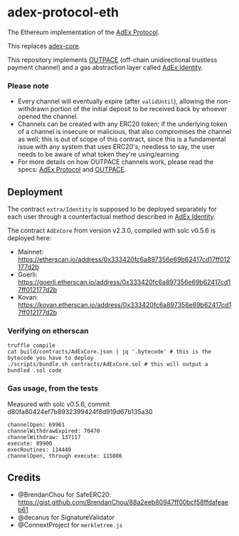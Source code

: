 # adex-protocol-eth

The Ethereum implementation of the [AdEx Protocol](https://github.com/AdExNetwork/adex-protocol).

This replaces [adex-core](https://github.com/AdExNetwork/adex-core).

This repository implements [OUTPACE](https://github.com/AdExNetwork/adex-protocol/blob/master/OUTPACE.md) (off-chain unidirectional trustless payment channel) and a gas abstraction layer called [AdEx Identity](https://github.com/AdExNetwork/adex-protocol/issues/10).

### Please note

* Every channel will eventually expire (after `validUntil`), allowing the non-withdrawn portion of the initial deposit to be received back by whoever opened the channel.
* Channels can be created with any ERC20 token; if the underlying token of a channel is insecure or malicious, that also compromises the channel as well; this is out of scope of this contract, since this is a fundamental issue with any system that uses ERC20's; needless to say, the user needs to be aware of what token they're using/earning
* For more details on how OUTPACE channels work, please read the specs: [AdEx Protocol](https://github.com/AdExNetwork/adex-protocol) and [OUTPACE](https://github.com/AdExNetwork/adex-protocol/blob/master/OUTPACE.md).


## Deployment

The contract `extra/Identity` is supposed to be deployed separately for each user through a counterfactual method described in [AdEx Identity](https://github.com/AdExNetwork/adex-protocol/issues/10).

The contract `AdExCore` from version v2.3.0, compiled with solc v0.5.6 is deployed here:

* Mainnet: https://etherscan.io/address/0x333420fc6a897356e69b62417cd17ff012177d2b
* Goerli: https://goerli.etherscan.io/address/0x333420fc6a897356e69b62417cd17ff012177d2b
* Kovan: https://kovan.etherscan.io/address/0x333420fc6a897356e69b62417cd17ff012177d2b


### Verifying on etherscan

```
truffle compile
cat build/contracts/AdExCore.json | jq '.bytecode' # this is the bytecode you have to deploy
./scripts/bundle.sh contracts/AdExCore.sol # this will output a bundled .sol code
```

### Gas usage, from the tests

Measured with solc v0.5.6, commit d80fa80424ef7b8932399424f8d919d67b135a30

```
channelOpen: 69961
channelWithdrawExpired: 70470
channelWithdraw: 137117
execute: 89900
execRoutines: 114440
channelOpen, through execute: 115086
```

## Credits

* @BrendanChou for SafeERC20: https://gist.github.com/BrendanChou/88a2eeb80947ff00bcf58ffdafeaeb61
* @decanus for SignatureValidator
* @ConnextProject for `merkletree.js`
